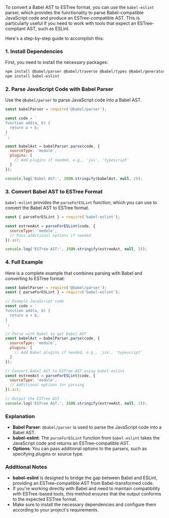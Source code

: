 To convert a Babel AST to ESTree format, you can use the `babel-eslint` parser, which provides the functionality to parse Babel-compatible JavaScript code and produce an ESTree-compatible AST. This is particularly useful if you need to work with tools that expect an ESTree-compliant AST, such as ESLint.

Here's a step-by-step guide to accomplish this:

### 1. Install Dependencies

First, you need to install the necessary packages:

```sh
npm install @babel/parser @babel/traverse @babel/types @babel/generator
npm install babel-eslint
```

### 2. Parse JavaScript Code with Babel Parser

Use the `@babel/parser` to parse JavaScript code into a Babel AST.

```javascript
const babelParser = require('@babel/parser');

const code = `
function add(a, b) {
  return a + b;
}
`;

const babelAst = babelParser.parse(code, {
  sourceType: 'module',
  plugins: [
    // Add plugins if needed, e.g., 'jsx', 'typescript'
  ]
});

console.log('Babel AST:', JSON.stringify(babelAst, null, 2));
```

### 3. Convert Babel AST to ESTree Format

`babel-eslint` provides the `parseForESLint` function, which you can use to convert the Babel AST to ESTree format.

```javascript
const { parseForESLint } = require('babel-eslint');

const estreeAst = parseForESLint(code, {
  sourceType: 'module',
  // Pass additional options if needed
}).ast;

console.log('ESTree AST:', JSON.stringify(estreeAst, null, 2));
```

### 4. Full Example

Here is a complete example that combines parsing with Babel and converting to ESTree format:

```javascript
const babelParser = require('@babel/parser');
const { parseForESLint } = require('babel-eslint');

// Example JavaScript code
const code = `
function add(a, b) {
  return a + b;
}
`;

// Parse with Babel to get Babel AST
const babelAst = babelParser.parse(code, {
  sourceType: 'module',
  plugins: [
    // Add Babel plugins if needed, e.g., 'jsx', 'typescript'
  ]
});

// Convert Babel AST to ESTree AST using babel-eslint
const estreeAst = parseForESLint(code, {
  sourceType: 'module',
  // Additional options for parsing
}).ast;

// Output the ESTree AST
console.log('ESTree AST:', JSON.stringify(estreeAst, null, 2));
```

### Explanation

- **Babel Parser**: `@babel/parser` is used to parse the JavaScript code into a Babel AST.
- **babel-eslint**: The `parseForESLint` function from `babel-eslint` takes the JavaScript code and returns an ESTree-compatible AST.
- **Options**: You can pass additional options to the parsers, such as specifying plugins or source type.

### Additional Notes

- **babel-eslint** is designed to bridge the gap between Babel and ESLint, providing an ESTree-compatible AST from Babel-transformed code.
- If you're working directly with Babel and need to maintain compatibility with ESTree-based tools, this method ensures that the output conforms to the expected ESTree format.
- Make sure to install the necessary dependencies and configure them according to your project's requirements.